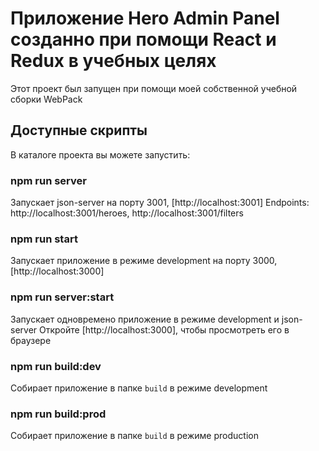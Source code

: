 # Приложение Hero Admin Panel созданно при помощи React и Redux в учебных целях

Этот проект был запущен при помощи моей собственной учебной сборки WebPack

## Доступные скрипты

В каталоге проекта вы можете запустить:

### npm run server

Запускает json-server на порту 3001, [http://localhost:3001]
Endpoints: http://localhost:3001/heroes, http://localhost:3001/filters

### npm run start

Запускает приложение в режиме development на порту 3000, [http://localhost:3000] 

### npm run server:start

Запускает одновремено приложение в режиме development и json-server
Откройте [http://localhost:3000], чтобы просмотреть его в браузере

### npm run build:dev

Собирает приложение в папке `build` в режиме development

### npm run build:prod

Собирает приложение в папке `build` в режиме production
